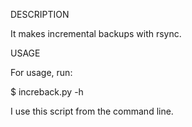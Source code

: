 DESCRIPTION

It makes incremental backups with rsync.

USAGE

For usage, run:

$ increback.py -h

I use this script from the command line.
